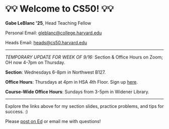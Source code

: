 # 💡💡 Welcome to CS50! 💡💡

**Gabe LeBlanc '25**, Head Teaching Fellow

Personal Email: gleblanc@college.harvard.edu 

Heads Email: heads@cs50.harvard.edu

-----

_TEMPORARY UPDATE FOR WEEK OF 9/16:_ Section & Office Hours on Zoom; OH now 4-7pm on Thursday.

**Section**: Wednesdays 6-8pm in Northwest B127. 

**Office Hours**: Thursdays at 4pm in HSA 4th Floor. Sign up [here](https://harvard.cs50.me/hours).

**Course-Wide Office Hours**: Sundays from 3-5pm in Widener Library. 

-----

Explore the links above for my section slides, practice problems, and tips for success. :)

Please [post on Ed](https://cs50.harvard.edu/college/2024/fall/ed/) or email me with questions!


